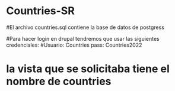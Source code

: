 # Countries-SR

#El archivo countries.sql contiene la base de datos de postgress


#Para hacer login en drupal tendremos que usar las siguientes credenciales:
#Usuario: Countries pass: Countries2022

# la vista que se solicitaba tiene el nombre de countries
